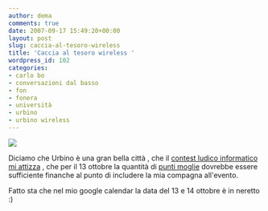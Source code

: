 ```yaml
---
author: dema
comments: true
date: 2007-09-17 15:49:20+00:00
layout: post
slug: caccia-al-tesoro-wireless
title: 'Caccia al tesoro wireless '
wordpress_id: 102
categories:
- carlo bo
- conversazioni dal basso
- fon
- fonera
- università
- urbino
- urbino wireless
---
```


[![](http://dema.tv/wp-content/uploads/2007/09/1284507771_150b65cd16_m.jpg)](http://conversazionidalbasso.wordpress.com/festival-dei-blog/treasure-hunt-wireless-game/)

Diciamo che Urbino è una gran bella città , che il [contest ludico informatico mi attizza](http://conversazionidalbasso.pbwiki.com/Il+Festival+dei+Blog) , che per il 13 ottobre la quantità di [punti moglie](http://www.gaspartorriero.it/2007/02/marcamp-e-i-punti-moglie.html) dovrebbe essere sufficiente finanche al punto di includere la mia compagna all'evento.

Fatto sta che nel mio google calendar la data del 13 e 14 ottobre è in neretto :)
